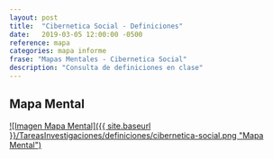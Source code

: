 ```yaml
---
layout: post
title:  "Cibernetica Social - Definiciones"
date:   2019-03-05 12:00:00 -0500
reference: mapa
categories: mapa informe
frase: "Mapas Mentales - Cibernetica Social"
description: "Consulta de definiciones en clase"
---
```

## Mapa Mental
<a href="{{ site.baseurl }}/TareasInvestigaciones/definiciones/cibernetica-social.png">![Imagen Mapa Mental]({{ site.baseurl }}/TareasInvestigaciones/definiciones/cibernetica-social.png "Mapa Mental")</a>
